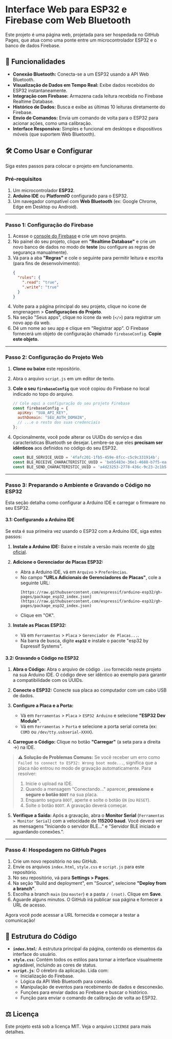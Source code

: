 # Interface Web para ESP32 e Firebase com Web Bluetooth

Este projeto é uma página web, projetada para ser hospedada no GitHub Pages, que atua como uma ponte entre um microcontrolador ESP32 e o banco de dados Firebase.

## 🚀 Funcionalidades

-   **Conexão Bluetooth:** Conecta-se a um ESP32 usando a API Web Bluetooth.
-   **Visualização de Dados em Tempo Real:** Exibe dados recebidos do ESP32 instantaneamente.
-   **Integração com Firebase:** Armazena cada leitura recebida no Firebase Realtime Database.
-   **Histórico de Dados:** Busca e exibe as últimas 10 leituras diretamente do Firebase.
-   **Envio de Comandos:** Envia um comando de volta para o ESP32 para acionar ações, como uma calibração.
-   **Interface Responsiva:** Simples e funcional em desktops e dispositivos móveis (que suportem Web Bluetooth).

<!--![Demonstração da Interface](https://)
*(Nota: Imagem ilustrativa da estrutura da página)*-->

## 🛠️ Como Usar e Configurar

Siga estes passos para colocar o projeto em funcionamento.

### Pré-requisitos

1.  Um microcontrolador **ESP32**.
2.  **Arduino IDE** ou **PlatformIO** configurado para o ESP32.
3.  Um navegador compatível com **Web Bluetooth** (ex: Google Chrome, Edge em Desktop ou Android).

---

### Passo 1: Configuração do Firebase

1.  Acesse o [console do Firebase](https://console.firebase.google.com/) e crie um novo projeto.
2.  No painel do seu projeto, clique em **"Realtime Database"** e crie um novo banco de dados no modo de **teste** (ou configure as regras de segurança manualmente).
3.  Vá para a aba **"Regras"** e cole o seguinte para permitir leitura e escrita (para fins de desenvolvimento):
    ```json
    {
      "rules": {
        ".read": "true",
        ".write": "true"
      }
    }
    ```
4.  Volte para a página principal do seu projeto, clique no ícone de engrenagem > **Configurações do Projeto**.
5.  Na seção "Seus apps", clique no ícone da web (`</>`) para registrar um novo app da web.
6.  Dê um nome ao seu app e clique em "Registrar app". O Firebase fornecerá um objeto de configuração chamado `firebaseConfig`. **Copie este objeto.**

---

### Passo 2: Configuração do Projeto Web

1.  **Clone ou baixe** este repositório.
2.  Abra o arquivo `script.js` em um editor de texto.
3.  **Cole o seu `firebaseConfig`** que você copiou do Firebase no local indicado no topo do arquivo.

    ```javascript
    // Cole aqui a configuração do seu projeto Firebase
    const firebaseConfig = {
      apiKey: "SUA_API_KEY",
      authDomain: "SEU_AUTH_DOMAIN",
      // ...e o resto das suas credenciais
    };
    ```

4.  Opcionalmente, você pode alterar os UUIDs do serviço e das características Bluetooth se desejar. Lembre-se que eles **precisam ser idênticos** aos definidos no código do seu ESP32.

    ```javascript
    const BLE_SERVICE_UUID = '4fafc201-1fb5-459e-8fcc-c5c9c331914b';
    const BLE_RECEIVE_CHARACTERISTIC_UUID = 'beb5483e-36e1-4688-b7f5-ea07361b26a8';
    const BLE_SEND_CHARACTERISTIC_UUID = 'a4d23253-2778-436c-9c23-2c1b50d87635';
    ```

---

### Passo 3: Preparando o Ambiente e Gravando o Código no ESP32

Esta seção detalha como configurar a Arduino IDE e carregar o firmware no seu ESP32.

#### 3.1: Configurando a Arduino IDE

Se esta é sua primeira vez usando o ESP32 com a Arduino IDE, siga estes passos:

1.  **Instale a Arduino IDE:** Baixe e instale a versão mais recente do [site oficial](https://www.arduino.cc/en/software).

2.  **Adicione o Gerenciador de Placas ESP32:**
    * Abra a Arduino IDE, vá em `Arquivo` > `Preferências`.
    * No campo **"URLs Adicionais de Gerenciadores de Placas"**, cole a seguinte URL:
        ```
        [https://raw.githubusercontent.com/espressif/arduino-esp32/gh-pages/package_esp32_index.json](https://raw.githubusercontent.com/espressif/arduino-esp32/gh-pages/package_esp32_index.json)
        ```
    * Clique em "OK".

3.  **Instale as Placas ESP32:**
    * Vá em `Ferramentas` > `Placa` > `Gerenciador de Placas...`.
    * Na barra de busca, digite **`esp32`** e instale o pacote "esp32 by Espressif Systems".

#### 3.2: Gravando o Código no ESP32

1.  **Abra o Código:** Abra o arquivo de código `.ino` fornecido neste projeto na sua Arduino IDE. O código deve ser idêntico ao exemplo para garantir a compatibilidade com os UUIDs.

2.  **Conecte o ESP32:** Conecte sua placa ao computador com um cabo USB de dados.

3.  **Configure a Placa e a Porta:**
    * Vá em `Ferramentas` > `Placa` > `ESP32 Arduino` e selecione **"ESP32 Dev Module"**.
    * Vá em `Ferramentas` > `Porta` e selecione a porta serial correta (ex: `COM3` ou `/dev/tty.usbserial-XXXX`).

4.  **Carregue o Código:** Clique no botão **"Carregar"** (a seta para a direita →) na IDE.

> **⚠️ Solução de Problemas Comuns:** Se você receber um erro como `Failed to connect to ESP32: Wrong boot mode...`, significa que a placa não entrou no modo de gravação automaticamente. Para resolver:
> 1. Inicie o upload na IDE.
> 2. Quando a mensagem "Conectando..." aparecer, **pressione e segure o botão `BOOT`** na sua placa.
> 3. Enquanto segura `BOOT`, aperte e solte o botão `EN` (ou `RESET`).
> 4. Solte o botão `BOOT`. A gravação deverá começar.

5.  **Verifique a Saída:** Após a gravação, abra o **Monitor Serial** (`Ferramentas > Monitor Serial`) com a velocidade de **115200 baud**. Você deverá ver as mensagens "Iniciando o servidor BLE..." e "Servidor BLE iniciado e aguardando conexões.".

---

### Passo 4: Hospedagem no GitHub Pages

1.  Crie um novo repositório no seu GitHub.
2.  Envie os arquivos `index.html`, `style.css` e `script.js` para este repositório.
3.  No seu repositório, vá para **Settings > Pages**.
4.  Na seção "Build and deployment", em "Source", selecione **"Deploy from a branch"**.
5.  Escolha a branch `main` (ou `master`) e a pasta `/ (root)`. Clique em **Save**.
6.  Aguarde alguns minutos. O GitHub irá publicar sua página e fornecer a URL de acesso.

Agora você pode acessar a URL fornecida e começar a testar a comunicação!

## 📄 Estrutura do Código

-   **`index.html`**: A estrutura principal da página, contendo os elementos da interface do usuário.
-   **`style.css`**: Contém todos os estilos para tornar a interface visualmente agradável, incluindo as cores de status.
-   **`script.js`**: O cérebro da aplicação. Lida com:
    -   Inicialização do Firebase.
    -   Lógica da API Web Bluetooth para conexão.
    -   Manipulação de eventos para recebimento de dados e desconexão.
    -   Funções para enviar dados ao Firebase e buscar o histórico.
    -   Função para enviar o comando de calibração de volta ao ESP32.

## ⚖️ Licença

Este projeto está sob a licença MIT. Veja o arquivo `LICENSE` para mais detalhes.
